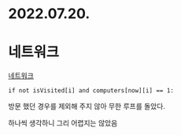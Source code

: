 # 2022.07.20.

# 네트워크

[네트워크](https://school.programmers.co.kr/learn/courses/30/lessons/43162)

```
if not isVisited[i] and computers[now][i] == 1:
```

방문 했던 경우를 제외해 주지 않아 무한 루프를 돌았다.

하나씩 생각하니 그리 어렵지는 않았음